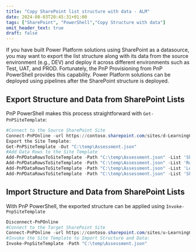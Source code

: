 ```yaml
---
title: "Copy SharePoint list structure with data - ALM"
date: 2024-08-03T20:45:31+01:00
tags: ["SharePoint", "PowerShell","Copy Structure with data"]
omit_header_text: true
draft: false
---
```


If you have built Power Platform solutions using SharePoint as a datasource, you may want to export the list structure along with its data from the source environment (e.g., DEV) and deploy it across different environments such as Test, UAT, and PROD. Fortunately, the PnP Provisioning from PnP PowerShell provides this capability. Power Platform solutions can be deployed using pipelines after the SharePoint structure is deployed.

## Export Structure and Data from SharePoint Lists

PnP PowerShell makes this process straightforward with `Get-PnPSiteTemplate`:

```powershell
#Connect to the Source SharePoint Site
Connect-PnPOnline -url https://contoso.sharepoint.com/sites/d-LearningCatalog -Interactive
Export the Site Template:
Get-PnPSiteTemplate -Out "C:\temp\Assessment.json"
#Add Data Rows to the Site Template
Add-PnPDataRowsToSiteTemplate -Path "C:\temp\Assessment.json" -List 'Skills'
Add-PnPDataRowsToSiteTemplate -Path "C:\temp\Assessment.json" -List 'Roles' 
Add-PnPDataRowsToSiteTemplate -Path "C:\temp\Assessment.json" -List 'Learning Catalog' 
Add-PnPDataRowsToSiteTemplate -Path "C:\temp\Assessment.json" -List 'Skills Score Targets' 
```

## Import Structure and Data from SharePoint Lists

With PnP PowerShell, the exported structure can be applied using `Invoke-PnpSiteTemplate`

```powershell
Disconnect-PnPOnline
#Connect to the Target SharePoint Site
Connect-PnPOnline -url https://contoso.sharepoint.com/sites/u-LearningCatalog -Interactive
#Invoke the Site Template to Import Structure and Data:
Invoke-PnpSiteTemplate -Path "C:\temp\Assessment.json"
```